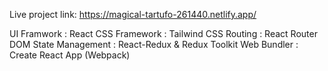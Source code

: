 Live project link: https://magical-tartufo-261440.netlify.app/

UI Framwork : React
CSS Framework : Tailwind CSS
Routing : React Router DOM
State Management : React-Redux & Redux Toolkit
Web Bundler : Create React App (Webpack)
